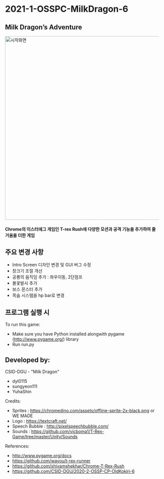 # 2021-1-OSSPC-MilkDragon-6
## Milk Dragon’s Adventure
<img width="599" alt="시작화면" src="https://user-images.githubusercontent.com/70673826/121240479-57b4fb80-c8d5-11eb-8ed2-fba2ba055709.PNG">

#### Chrome의 이스터에그 게임인 T-rex Rush에 다양한 모션과 공격 기능을 추가하여 즐거움을 더한 게임

## 주요 변경 사항
- Intro Screen 디자인 변경 및 GUI 버그 수정
- 창크기 조절 개선
- 공룡의 움직임 추가 : 좌우이동, 2단점프
- 불꽃발사 추가
- 보스 몬스터 추가
- 목숨 시스템을 hp bar로 변경

## 프로그램 실행 시
To run this game:
- Make sure you have Python installed alongwith pygame (http://www.pygame.org/) library
- Run run.py

## Developed by:
CSID-DGU - "Milk Dragon"
- dyl0115
- sungyeon111
- YuhaShin

Credits:
- Sprites : https://chromedino.com/assets/offline-sprite-2x-black.png or WE MADE
- Logo : https://textcraft.net/
- Speech Bubble : http://pixelspeechbubble.com/
- Sounds : https://github.com/vicboma1/T-Rex-Game/tree/master/Unity/Sounds

References:
- http://www.pygame.org/docs
- https://github.com/wayou/t-rex-runner
- https://github.com/shivamshekhar/Chrome-T-Rex-Rush
- https://github.com/CSID-DGU/2020-2-OSSP-CP-OldKokiri-6
